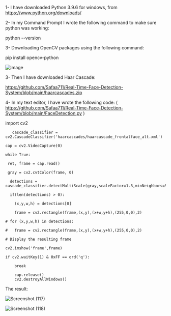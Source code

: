 1- I have downloaded Python 3.9.6 for windows, from https://www.python.org/downloads/

2- In my Command Prompt I wrote the following command to make sure python was working:

python --version 

3- Downloading OpenCV packages using the following command:

pip install opencv-python

![image](https://user-images.githubusercontent.com/85526390/128372318-fdf27c0f-4d25-4907-ab74-33f808660fe5.png)

3- Then I have downloaded Haar Cascade:

https://github.com/Safaa711/Real-Time-Face-Detection-System/blob/main/haarcascades.zip

4- In my text editor, I have wrote the following code: ( https://github.com/Safaa711/Real-Time-Face-Detection-System/blob/main/FaceDetection.py )

  import cv2

       cascade_classifier = cv2.CascadeClassifier('haarcascades/haarcascade_frontalface_alt.xml')

    cap = cv2.VideoCapture(0)

    while True:
   
     ret, frame = cap.read()
  
     gray = cv2.cvtColor(frame, 0)
   
      detections = cascade_classifier.detectMultiScale(gray,scaleFactor=1.3,minNeighbors=5)
  
      if(len(detections) > 0):
    
        (x,y,w,h) = detections[0]
        
        frame = cv2.rectangle(frame,(x,y),(x+w,y+h),(255,0,0),2)

    # for (x,y,w,h) in detections:
    
    # 	frame = cv2.rectangle(frame,(x,y),(x+w,y+h),(255,0,0),2)

    # Display the resulting frame
    
    cv2.imshow('frame',frame)
    
    if cv2.waitKey(1) & 0xFF == ord('q'):
    
        break
        
        cap.release() 
        cv2.destroyAllWindows()

The result:

![Screenshot (117)](https://user-images.githubusercontent.com/85526390/128439288-6ad7833f-c0a9-4b77-9baa-1af01fa6d767.png)

![Screenshot (118)](https://user-images.githubusercontent.com/85526390/128439316-23d409fa-2c9b-465b-8046-b84af0c432e8.png)











